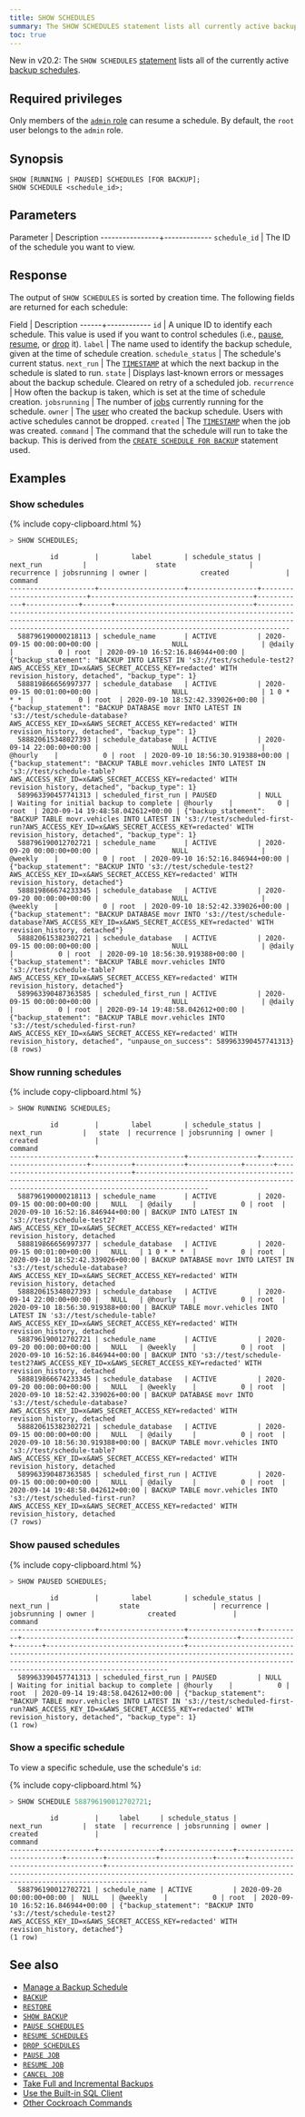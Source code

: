 ```yaml
---
title: SHOW SCHEDULES
summary: The SHOW SCHEDULES statement lists all currently active backup schedules.
toc: true
---
```


<span class="version-tag">New in v20.2:</span> The `SHOW SCHEDULES` [statement](sql-statements.html) lists all of the currently active [backup schedules](create-schedule-for-backup.html).

## Required privileges

Only members of the [`admin` role](authorization.html#default-roles) can resume a schedule. By default, the `root` user belongs to the `admin` role.

## Synopsis

~~~
SHOW [RUNNING | PAUSED] SCHEDULES [FOR BACKUP];
SHOW SCHEDULE <schedule_id>;
~~~

## Parameters

 Parameter      | Description
----------------+-------------
`schedule_id`   | The ID of the schedule you want to view.

## Response

The output of `SHOW SCHEDULES` is sorted by creation time. The following fields are returned for each schedule:

Field | Description
------+------------
`id` | A unique ID to identify each schedule. This value is used if you want to control schedules (i.e., [pause](pause-schedules.html), [resume](resume-schedules.html), or [drop](drop-schedules.html) it).
`label` | The name used to identify the backup schedule, given at the time of schedule creation.
`schedule_status` | The schedule's current status.
`next_run`  | The [`TIMESTAMP`](timestamp.html) at which the next backup in the schedule is slated to run.
`state` | Displays last-known errors or messages about the backup schedule. Cleared on retry of a scheduled job.
`recurrence` | How often the backup is taken, which is set at the time of schedule creation.
`jobsrunning` | The number of [jobs](show-jobs.html) currently running for the schedule.
`owner` | The [user](create-user.html) who created the backup schedule. Users with active schedules cannot be dropped.
`created` | The [`TIMESTAMP`](timestamp.html) when the job was created.
`command` | The command that the schedule will run to take the backup. This is derived from the [`CREATE SCHEDULE FOR BACKUP`](create-schedule-for-backup.html) statement used.

## Examples

### Show schedules

{% include copy-clipboard.html %}
~~~ sql
> SHOW SCHEDULES;
~~~

~~~
          id         |        label        | schedule_status |         next_run          |                 state                  | recurrence | jobsrunning | owner |             created              |                                                                                                                     command
---------------------+---------------------+-----------------+---------------------------+----------------------------------------+------------+-------------+-------+----------------------------------+--------------------------------------------------------------------------------------------------------------------------------------------------------------------------------------------------------------------------
  588796190000218113 | schedule_name       | ACTIVE          | 2020-09-15 00:00:00+00:00 |                  NULL                  | @daily     |           0 | root  | 2020-09-10 16:52:16.846944+00:00 | {"backup_statement": "BACKUP INTO LATEST IN 's3://test/schedule-test2?AWS_ACCESS_KEY_ID=x&AWS_SECRET_ACCESS_KEY=redacted' WITH revision_history, detached", "backup_type": 1}
  588819866656997377 | schedule_database   | ACTIVE          | 2020-09-15 00:01:00+00:00 |                  NULL                  | 1 0 * * *  |           0 | root  | 2020-09-10 18:52:42.339026+00:00 | {"backup_statement": "BACKUP DATABASE movr INTO LATEST IN 's3://test/schedule-database?AWS_ACCESS_KEY_ID=x&AWS_SECRET_ACCESS_KEY=redacted' WITH revision_history, detached", "backup_type": 1}
  588820615348027393 | schedule_database   | ACTIVE          | 2020-09-14 22:00:00+00:00 |                  NULL                  | @hourly    |           0 | root  | 2020-09-10 18:56:30.919388+00:00 | {"backup_statement": "BACKUP TABLE movr.vehicles INTO LATEST IN 's3://test/schedule-table?AWS_ACCESS_KEY_ID=x&AWS_SECRET_ACCESS_KEY=redacted' WITH revision_history, detached", "backup_type": 1}
  589963390457741313 | scheduled_first_run | PAUSED          | NULL                      | Waiting for initial backup to complete | @hourly    |           0 | root  | 2020-09-14 19:48:58.042612+00:00 | {"backup_statement": "BACKUP TABLE movr.vehicles INTO LATEST IN 's3://test/scheduled-first-run?AWS_ACCESS_KEY_ID=x&AWS_SECRET_ACCESS_KEY=redacted' WITH revision_history, detached", "backup_type": 1}
  588796190012702721 | schedule_name       | ACTIVE          | 2020-09-20 00:00:00+00:00 |                  NULL                  | @weekly    |           0 | root  | 2020-09-10 16:52:16.846944+00:00 | {"backup_statement": "BACKUP INTO 's3://test/schedule-test2?AWS_ACCESS_KEY_ID=x&AWS_SECRET_ACCESS_KEY=redacted' WITH revision_history, detached"}
  588819866674233345 | schedule_database   | ACTIVE          | 2020-09-20 00:00:00+00:00 |                  NULL                  | @weekly    |           0 | root  | 2020-09-10 18:52:42.339026+00:00 | {"backup_statement": "BACKUP DATABASE movr INTO 's3://test/schedule-database?AWS_ACCESS_KEY_ID=x&AWS_SECRET_ACCESS_KEY=redacted' WITH revision_history, detached"}
  588820615382302721 | schedule_database   | ACTIVE          | 2020-09-15 00:00:00+00:00 |                  NULL                  | @daily     |           0 | root  | 2020-09-10 18:56:30.919388+00:00 | {"backup_statement": "BACKUP TABLE movr.vehicles INTO 's3://test/schedule-table?AWS_ACCESS_KEY_ID=x&AWS_SECRET_ACCESS_KEY=redacted' WITH revision_history, detached"}
  589963390487363585 | scheduled_first_run | ACTIVE          | 2020-09-15 00:00:00+00:00 |                  NULL                  | @daily     |           0 | root  | 2020-09-14 19:48:58.042612+00:00 | {"backup_statement": "BACKUP TABLE movr.vehicles INTO 's3://test/scheduled-first-run?AWS_ACCESS_KEY_ID=x&AWS_SECRET_ACCESS_KEY=redacted' WITH revision_history, detached", "unpause_on_success": 589963390457741313}
(8 rows)
~~~

### Show running schedules

{% include copy-clipboard.html %}
~~~ sql
> SHOW RUNNING SCHEDULES;
~~~

~~~
          id         |        label        | schedule_status |         next_run          |   state  | recurrence | jobsrunning | owner |             created              |                                                                                      command
---------------------+---------------------+-----------------+---------------------------+----------+------------+-------------+-------+----------------------------------+--------------------------------------------------------------------------------------------------------------------------------------------------------------
  588796190000218113 | schedule_name       | ACTIVE          | 2020-09-15 00:00:00+00:00 |   NULL   | @daily     |           0 | root  | 2020-09-10 16:52:16.846944+00:00 | BACKUP INTO LATEST IN 's3://test/schedule-test2?AWS_ACCESS_KEY_ID=x&AWS_SECRET_ACCESS_KEY=redacted' WITH revision_history, detached
  588819866656997377 | schedule_database   | ACTIVE          | 2020-09-15 00:01:00+00:00 |   NULL   | 1 0 * * *  |           0 | root  | 2020-09-10 18:52:42.339026+00:00 | BACKUP DATABASE movr INTO LATEST IN 's3://test/schedule-database?AWS_ACCESS_KEY_ID=x&AWS_SECRET_ACCESS_KEY=redacted' WITH revision_history, detached
  588820615348027393 | schedule_database   | ACTIVE          | 2020-09-14 22:00:00+00:00 |   NULL   | @hourly    |           0 | root  | 2020-09-10 18:56:30.919388+00:00 | BACKUP TABLE movr.vehicles INTO LATEST IN 's3://test/schedule-table?AWS_ACCESS_KEY_ID=x&AWS_SECRET_ACCESS_KEY=redacted' WITH revision_history, detached
  588796190012702721 | schedule_name       | ACTIVE          | 2020-09-20 00:00:00+00:00 |   NULL   | @weekly    |           0 | root  | 2020-09-10 16:52:16.846944+00:00 | BACKUP INTO 's3://test/schedule-test2?AWS_ACCESS_KEY_ID=x&AWS_SECRET_ACCESS_KEY=redacted' WITH revision_history, detached
  588819866674233345 | schedule_database   | ACTIVE          | 2020-09-20 00:00:00+00:00 |   NULL   | @weekly    |           0 | root  | 2020-09-10 18:52:42.339026+00:00 | BACKUP DATABASE movr INTO 's3://test/schedule-database?AWS_ACCESS_KEY_ID=x&AWS_SECRET_ACCESS_KEY=redacted' WITH revision_history, detached
  588820615382302721 | schedule_database   | ACTIVE          | 2020-09-15 00:00:00+00:00 |   NULL   | @daily     |           0 | root  | 2020-09-10 18:56:30.919388+00:00 | BACKUP TABLE movr.vehicles INTO 's3://test/schedule-table?AWS_ACCESS_KEY_ID=x&AWS_SECRET_ACCESS_KEY=redacted' WITH revision_history, detached
  589963390487363585 | scheduled_first_run | ACTIVE          | 2020-09-15 00:00:00+00:00 |   NULL   | @daily     |           0 | root  | 2020-09-14 19:48:58.042612+00:00 | BACKUP TABLE movr.vehicles INTO 's3://test/scheduled-first-run?AWS_ACCESS_KEY_ID=x&AWS_SECRET_ACCESS_KEY=redacted' WITH revision_history, detached
(7 rows)
~~~

### Show paused schedules

{% include copy-clipboard.html %}
~~~ sql
> SHOW PAUSED SCHEDULES;
~~~
~~~
          id         |        label        | schedule_status | next_run |                 state                  | recurrence | jobsrunning | owner |             created              |                                                                                                              command
---------------------+---------------------+-----------------+----------+----------------------------------------+------------+-------------+-------+----------------------------------+-------------------------------------------------------------------------------------------------------------------------------------------------------------------------------------------------------------
  589963390457741313 | scheduled_first_run | PAUSED          | NULL     | Waiting for initial backup to complete | @hourly    |           0 | root  | 2020-09-14 19:48:58.042612+00:00 | {"backup_statement": "BACKUP TABLE movr.vehicles INTO LATEST IN 's3://test/scheduled-first-run?AWS_ACCESS_KEY_ID=x&AWS_SECRET_ACCESS_KEY=redacted' WITH revision_history, detached", "backup_type": 1}
(1 row)
~~~

### Show a specific schedule

To view a specific schedule, use the schedule's `id`:

{% include copy-clipboard.html %}
~~~ sql
> SHOW SCHEDULE 588796190012702721;
~~~

~~~
          id         |     label     | schedule_status |         next_run          |  state  | recurrence | jobsrunning | owner |             created              |                                                                                   command
---------------------+---------------+-----------------+---------------------------+---------+------------+-------------+-------+----------------------------------+------------------------------------------------------------------------------------------------------------------------------------------------------
  588796190012702721 | schedule_name | ACTIVE          | 2020-09-20 00:00:00+00:00 |  NULL   | @weekly    |           0 | root  | 2020-09-10 16:52:16.846944+00:00 | {"backup_statement": "BACKUP INTO 's3://test/schedule-test2?AWS_ACCESS_KEY_ID=x&AWS_SECRET_ACCESS_KEY=redacted' WITH revision_history, detached"}
(1 row)
~~~

## See also

- [Manage a Backup Schedule](manage-a-backup-schedule.html)
- [`BACKUP`](backup.html)
- [`RESTORE`](restore.html)
- [`SHOW BACKUP`](show-backup.html)
- [`PAUSE SCHEDULES`](pause-schedules.html)
- [`RESUME SCHEDULES`](resume-schedules.html)
- [`DROP SCHEDULES`](drop-schedules.html)
- [`PAUSE JOB`](pause-job.html)
- [`RESUME JOB`](pause-job.html)
- [`CANCEL JOB`](cancel-job.html)
- [Take Full and Incremental Backups](take-full-and-incremental-backups.html)
- [Use the Built-in SQL Client](cockroach-sql.html)
- [Other Cockroach Commands](cockroach-commands.html)
